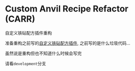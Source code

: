 # Custom Anvil Recipe Refactor (CARR)
自定义铁砧配方插件重构

准备重构之前写的[自定义铁砧配方插件](https://github.com/Tomotopieces/CustomAnvilRecipe), 之前写的是什么垃圾代码...

虽然说是重构但也不知道什么时候会写完

请看`development`分支
